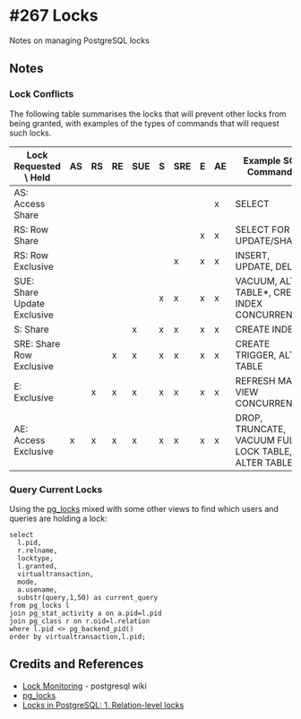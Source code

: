 # #267 Locks

Notes on managing PostgreSQL locks

## Notes

### Lock Conflicts

The following table summarises the locks that will prevent other locks from being granted,
with examples of the types of commands that will request such locks.

| Lock Requested \ Held       | AS | RS | RE | SUE| S | SRE| E | AE | Example SQL Commands |
|-----------------------------|----|----|----|----|---|----|---|----|-----|
| AS: Access Share            |    |    |    |    |   |    |   | x  | SELECT |
| RS: Row Share               |    |    |    |    |   |    | x | x  | SELECT FOR UPDATE/SHARE |
| RS: Row Exclusive           |    |    |    |    |   | x  | x | x  | INSERT, UPDATE, DELETE |
| SUE: Share Update Exclusive |    |    |    |    | x | x  | x | x  | VACUUM, ALTER TABLE*, СREATE INDEX CONCURRENTLY |
| S: Share                    |    |    |    | x  | x | x  | x | x  | CREATE INDEX |
| SRE: Share Row Exclusive    |    |    | x  | x  | x | x  | x | x  | CREATE TRIGGER, ALTER TABLE |
| E: Exclusive                |    | x  | x  | x  | x | x  | x | x  | REFRESH MAT. VIEW CONCURRENTLY |
| AE: Access Exclusive        | x  | x  | x  | x  | x | x  | x | x  | DROP, TRUNCATE, VACUUM FULL, LOCK TABLE, ALTER TABLE |

### Query Current Locks

Using the
[pg_locks](https://www.postgresql.org/docs/current/view-pg-locks.html)
mixed with some other views to find which users and queries are holding a lock:

    select
      l.pid,
      r.relname,
      locktype,
      l.granted,
      virtualtransaction,
      mode,
      a.usename,
      substr(query,1,50) as current_query
    from pg_locks l
    join pg_stat_activity a on a.pid=l.pid
    join pg_class r on r.oid=l.relation
    where l.pid <> pg_backend_pid()
    order by virtualtransaction,l.pid;

## Credits and References

* [Lock Monitoring](https://wiki.postgresql.org/wiki/Lock_Monitoring) - postgresql wiki
* [pg_locks](https://www.postgresql.org/docs/current/view-pg-locks.html)
* [Locks in PostgreSQL: 1. Relation-level locks](https://postgrespro.com/blog/pgsql/5967999)
